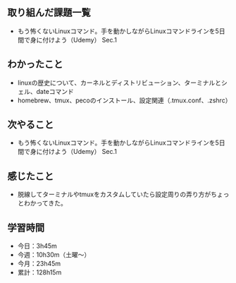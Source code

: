 ## 取り組んだ課題一覧
- もう怖くないLinuxコマンド。手を動かしながらLinuxコマンドラインを5日間で身に付けよう（Udemy） Sec.1
## わかったこと
- linuxの歴史について、カーネルとディストリビューション、ターミナルとシェル、dateコマンド
- homebrew、tmux、pecoのインストール、設定関連（.tmux.conf、.zshrc）
## 次やること
- もう怖くないLinuxコマンド。手を動かしながらLinuxコマンドラインを5日間で身に付けよう（Udemy） Sec.1
## 感じたこと
- 脱線してターミナルやtmuxをカスタムしていたら設定周りの弄り方がちょっとわかってきた。
## 学習時間
- 今日：3h45m
- 今週：10h30m（土曜〜）
- 今月：23h45m
- 累計：128h15m
